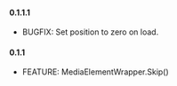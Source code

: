 #### 0.1.1.1
* BUGFIX: Set position to zero on load.

#### 0.1.1
* FEATURE: MediaElementWrapper.Skip()